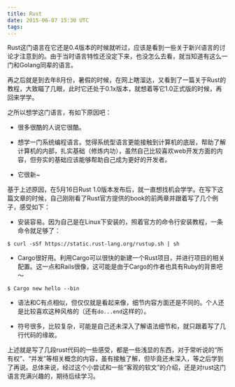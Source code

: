 ```yaml
---
title: Rust
date: 2015-06-07 15:30 UTC
tags:
---
```


Rust这门语言在它还是0.4版本的时候就听过，应该是看到一些关于新兴语言的讨论才注意到的。由于当时语言特性还没定下来，也没怎么去看，就当知道有这么一门和Golang同辈的语言。

再之后就是到去年8月份，暑假的时候，在网上瞎溜达，又看到了一篇关于Rust的教程，大致瞄了几眼，此时它还处于0.1x版本，就想着等它1.0正式版的时候，再回来学学。

之所以想学这门语言，有如下原因吧：

* 很多很酷的人说它很酷。

* 想学一门系统编程语言。觉得系统型语言更能接触到计算机的底层，帮助了解计算机的内部，扎实基础（修炼内功），虽然自己比较喜欢web开发方面的内容，但夯实的基础应该能够帮助自己成为更好的开发者。

* 它很新~

基于上述原因，在5月16日Rust 1.0版本发布后，就一直想找机会学学。在写下这篇文章的时候，自己刚刚看了Rust官方提供的book的前两章并跟着写了几个例子，感受如下：

* 安装容易。因为自己是在Linux下安装的，照着官方的命令行安装教程，一条命令就足够了：

```
$ curl -sSf https://static.rust-lang.org/rustup.sh | sh
```

* Cargo很好用。利用Cargo可以很快的新建一个Rust项目，并进行项目的相关配置。这一点和Rails很像，这可能是由于Cargo的作者也具有Ruby的背景吧～

```
$ Cargo new hello --bin
```

* 语法和C有点相似，但仅仅就是看起来像，细节内容方面还是不同的。个人还是比较喜欢这种风格的（还有`do...end`这样的）。

* 符号很多，比较复杂，可能是自己还未深入了解语法细节和，就只跟着写了几行代码的缘故。

上述就是写了几段rust代码的一些感受，都是一些浅显的东西，对于常听说的“所有权”、“并发”等相关概念的内容，虽有接触了解，但毕竟还未深入，等之后学到了再说。总体来说，经过这个小尝试和一些“客观的软文”的介绍，还是对rust这门语言充满兴趣的，期待后续学习。
